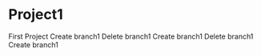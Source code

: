 # Project1
First Project
Create branch1
Delete branch1
Create branch1
Delete branch1
Create branch1
